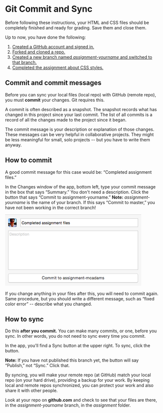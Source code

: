 # Git Commit and Sync

Before following these instructions, your HTML and CSS files should be completely finished and ready for grading. Save them and close them.

Up to now, you have done the following:

1. [Created a GitHub account and signed in.](../github_basics)
2. [Forked and cloned a repo.](../../../)
3. [Created a new branch named *assignment-yourname* and switched to that branch.](../git_branches)
4. [Completed the assignment about CSS styles.](../assignment)

## Commit and commit messages

Before you can sync your local files (local repo) with GitHub (remote repo), you must **commit** your changes. Git requires this.

A commit is often described as a snapshot. The snapshot records what has changed in this project since your last commit. The list of all commits is a record of all the changes made to the project since it began.

The commit message is your description or explanation of those changes. These messages can be very helpful in collaborative projects. They might be less meaningful for small, solo projects -- but you have to write them anyway.

## How to commit

A good commit message for this case would be: “Completed assignment files.”

In the Changes window of the app, bottom left, type your commit message in the box that says “Summary.” You don't need a description. Click the button that says “Commit to assignment-yourname.” **Note:** *assignment-yourname* is the name of your branch. If this says “Commit to master,” you have not been working in the correct branch!

![GitHub Desktop commit field](../images/app-commit-field.png)

If you change anything in your files after this, you will need to commit again. Same procedure, but you should write a different message, such as “fixed color error” -- describe what you changed.

## How to sync

Do this **after you commit.** You can make many commits, or one, before you sync. In other words, you do not need to sync every time you commit.

In the app, you'll find a Sync button at the upper right. To sync, click the button.

**Note:** If you have not published this branch yet, the button will say “Publish,” not “Sync.” Click that.

By syncing, you will make your remote repo (at GitHub) match your local repo (on your hard drive), providing a backup for your work. By keeping local and remote repos synchronized, you can protect your work and also share it with other people.

Look at your repo on **github.com** and check to see that your files are there, in the *assignment-yourname* branch, in the *assignment* folder.
